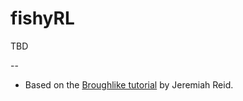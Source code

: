 # fishyRL

TBD

--

* Based on the [Broughlike tutorial](https://nluqo.github.io/broughlike-tutorial/) by Jeremiah Reid.
